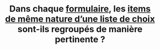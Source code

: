 ---
title: Dans chaque [formulaire](#formulaire), les [items de même nature d’une liste de choix](#items-de-meme-nature-d-une-liste-de-choix) sont-ils regroupés de manière pertinente ?
---